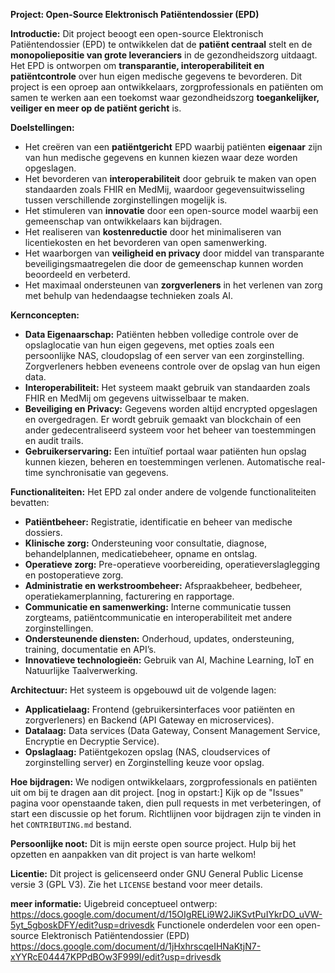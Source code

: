 **Project: Open-Source Elektronisch Patiëntendossier (EPD)**

**Introductie:**
Dit project beoogt een open-source Elektronisch Patiëntendossier (EPD) te ontwikkelen dat de **patiënt centraal** stelt en de **monopoliepositie van grote leveranciers** in de gezondheidszorg uitdaagt. Het EPD is ontworpen om **transparantie, interoperabiliteit en patiëntcontrole** over hun eigen medische gegevens te bevorderen. Dit project is een oproep aan ontwikkelaars, zorgprofessionals en patiënten om samen te werken aan een toekomst waar gezondheidszorg **toegankelijker, veiliger en meer op de patiënt gericht** is.

**Doelstellingen:**
*   Het creëren van een **patiëntgericht** EPD waarbij patiënten **eigenaar** zijn van hun medische gegevens en kunnen kiezen waar deze worden opgeslagen.
*   Het bevorderen van **interoperabiliteit** door gebruik te maken van open standaarden zoals FHIR en MedMij, waardoor gegevensuitwisseling tussen verschillende zorginstellingen mogelijk is.
*   Het stimuleren van **innovatie** door een open-source model waarbij een gemeenschap van ontwikkelaars kan bijdragen.
*   Het realiseren van **kostenreductie** door het minimaliseren van licentiekosten en het bevorderen van open samenwerking.
*   Het waarborgen van **veiligheid en privacy** door middel van transparante beveiligingsmaatregelen die door de gemeenschap kunnen worden beoordeeld en verbeterd.
*   Het maximaal ondersteunen van **zorgverleners** in het verlenen van zorg met behulp van hedendaagse technieken zoals AI.

**Kernconcepten:**
*   **Data Eigenaarschap:** Patiënten hebben volledige controle over de opslaglocatie van hun eigen gegevens, met opties zoals een persoonlijke NAS, cloudopslag of een server van een zorginstelling. Zorgverleners hebben eveneens controle over de opslag van hun eigen data.
*   **Interoperabiliteit:** Het systeem maakt gebruik van standaarden zoals FHIR en MedMij om gegevens uitwisselbaar te maken.
*   **Beveiliging en Privacy:** Gegevens worden altijd encrypted opgeslagen en overgedragen. Er wordt gebruik gemaakt van blockchain of een ander gedecentraliseerd systeem voor het beheer van toestemmingen en audit trails.
*   **Gebruikerservaring:** Een intuïtief portaal waar patiënten hun opslag kunnen kiezen, beheren en toestemmingen verlenen. Automatische real-time synchronisatie van gegevens.

**Functionaliteiten:**
Het EPD zal onder andere de volgende functionaliteiten bevatten:
*   **Patiëntbeheer:** Registratie, identificatie en beheer van medische dossiers.
*   **Klinische zorg:** Ondersteuning voor consultatie, diagnose, behandelplannen, medicatiebeheer, opname en ontslag.
*  **Operatieve zorg:** Pre-operatieve voorbereiding, operatieverslaglegging en postoperatieve zorg.
*   **Administratie en werkstroombeheer:** Afspraakbeheer, bedbeheer, operatiekamerplanning, facturering en rapportage.
*   **Communicatie en samenwerking:** Interne communicatie tussen zorgteams, patiëntcommunicatie en interoperabiliteit met andere zorginstellingen.
*   **Ondersteunende diensten:** Onderhoud, updates, ondersteuning, training, documentatie en API’s.
*   **Innovatieve technologieën:** Gebruik van AI, Machine Learning, IoT en Natuurlijke Taalverwerking.

**Architectuur:**
Het systeem is opgebouwd uit de volgende lagen:
*   **Applicatielaag:** Frontend (gebruikersinterfaces voor patiënten en zorgverleners) en Backend (API Gateway en microservices).
*   **Datalaag:** Data services (Data Gateway, Consent Management Service, Encryptie en Decryptie Service).
*   **Opslaglaag:** Patiëntgekozen opslag (NAS, cloudservices of zorginstelling server) en Zorginstelling keuze voor opslag.

**Hoe bijdragen:**
We nodigen ontwikkelaars, zorgprofessionals en patiënten uit om bij te dragen aan dit project. 
[nog in opstart:] Kijk op de "Issues" pagina voor openstaande taken, dien pull requests in met verbeteringen, of start een discussie op het forum. Richtlijnen voor bijdragen zijn te vinden in het `CONTRIBUTING.md` bestand.

**Persoonlijke noot:** Dit is mijn eerste open source project. Hulp bij het opzetten en aanpakken van dit project is van harte welkom!

**Licentie:**
Dit project is gelicenseerd onder GNU General Public License versie 3 (GPL V3). Zie het `LICENSE` bestand voor meer details.

**meer informatie:**
Uigebreid conceptueel ontwerp:  https://docs.google.com/document/d/15OIgRELi9W2JiKSvtPuIYkrDO_uVW-5yt_5gboskDFY/edit?usp=drivesdk
Functionele onderdelen voor een open-source Elektronisch Patiëntendossier (EPD)
https://docs.google.com/document/d/1jHxhrscqeIHNaKtjN7-xYYRcE04447KPPdBOw3F999I/edit?usp=drivesdk
